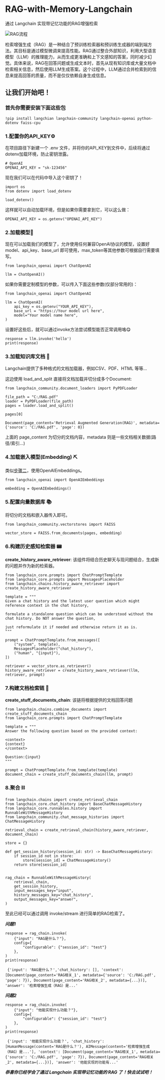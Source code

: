 # RAG-with-Memory-Langchain
通过 Langchain 实现带记忆功能的RAG增强检索  

![RAG流程](./img/RAG-Memory.png)  

检索增强生成（RAG）是一种结合了预训练检索器和预训练生成器的端到端方法。其目标是通过模型微调来提高性能。RAG通过整合外部知识，利用大型语言模型（LLM）的推理能力，从而生成更准确和上下文感知的答案，同时减少幻觉。具体来说，RAG在回答问题或生成文本时，首先从现有知识库或大量文档中检索相关信息，然后使用LLM生成答案。这个过程中，LLM通过合并检索到的信息来提高回答的质量，而不是仅仅依赖自身生成信息。

## 让我们开始吧！
### 首先你需要安装下面这些包
```{.python .input}
!pip install langchian langchain-community langchain-openai python-dotenv faiss-cpu
```


### 1.配置你的API_KEY⚙
在项目路径下新建一个  .env  文件，并将你的API_KEY到文件中，后续将通过dotenv加载环境，防止密钥泄露。
```{.python .input}
# OpenAI
OPENAI_API_KEY = "sk-123456"
```

现在我们可以在代码中导入这个密钥了！

```{.python .input}
import os
from dotenv import load_dotenv

load_dotenv()
```
这样就可以自动加载环境，但是如果你需要拿到它，可以这么做：
```{.python .input}
OPENAI_API_KEY = os.getenv("OPENAI_API_KEY")
```

### 2.加载模型🤖
现在可以加载我们的模型了，允许使用任何兼容OpenAI协议的模型，设置好 model、api_key、base_url 即可使用，max_token等其他参数可根据自行需要填写。  
```{.python .input}
from langchain_openai import ChatOpenAI

llm = ChatOpenAI()
```
如果你需要定制模型的参数，可以传入下面这些参数(仅部分常用的)：
```{.python .input}
from langchain_openai import ChatOpenAI

llm = ChatOpenAI(
    api_key = os.getenv("YOUR_API_KEY"),
    base_url = "https://Your model url here",
    model="Your model name here",
)
```
设置好这些后，就可以通过invoke方法尝试模型能否正常调用咯😋
```{.python .input}
response = llm.invoke('hello')
print(response)
```

### 3.加载知识库文档 📃
Langchain提供了多种格式的文档加载器，例如CSV、PDF、HTML 等等...

这边使用 load_and_split 直接将文档加载并切分成多个Document:
```{.python .input}
from langchain_community.document_loaders import PyPDFLoader

file_path = "C:/RAG.pdf"
loader = PyPDFLoader(file_path)
pages = loader.load_and_split()

pages[0]
```
`Document(page_content='Retrieval Augmented Generation(RAG)', metadata={'source': 'C:/RAG.pdf', 'page': 0})
`

上面的  page_content 为切分的文档内容，metadata 则是一些文档相关数据(路径/索引...)

### 4.加载嵌入模型(Embedding) ⛏
类似[步骤二](https://github.com/wwfra/RAG-Langchain#2%E5%8A%A0%E8%BD%BD%E6%A8%A1%E5%9E%8B)，使用OpenAIEmbeddings。
```{.python .input}
from langchain_openai import OpenAIEmbeddings

embedding = OpenAIEmbeddings()
```

### 5.配置向量数据库 📚
将切分的文档和嵌入器传入即可。
```{.python .input}
from langchain_community.vectorstores import FAISS

vector_store = FAISS.from_documents(pages, embedding)
```
### 6.构建历史感知检索器 📟
**create_history_aware_retriever**: 该组件将结合历史聊天与现问题结合，生成新的问题并作为新的检索器。
```{.python .input}
from langchain_core.prompts import ChatPromptTemplate
from langchain_core.prompts import MessagesPlaceholder
from langchain.chains.history_aware_retriever import create_history_aware_retriever

template = """
Given a chat history and the latest user question which might reference context in the chat history,

formulate a standalone question which can be understood without the chat history. Do NOT answer the question,

just reformulate it if needed and otherwise return it as is.
"""

prompt = ChatPromptTemplate.from_messages([
    ("system", template),
    MessagesPlaceholder("chat_history"),
    ("human", "{input}"),
])

retriever = vector_store.as_retriever()
history_aware_retriever = create_history_aware_retriever(llm, retriever, prompt)
```
### 7.构建文档检索链 🔗
**create_stuff_documents_chain**: 该链将根据提供的文档回答问题  
```{.python .input}
from langchain.chains.combine_documents import create_stuff_documents_chain
from langchain_core.prompts import ChatPromptTemplate

template = """
Answer the following question based on the provided context:

<context>
{context}
</context>

Question:{input}
"""

prompt = ChatPromptTemplate.from_template(template)
document_chain = create_stuff_documents_chain(llm, prompt)
```
### 8.聚合 ⛓
```{.python .input}
from langchain.chains import create_retrieval_chain
from langchain_core.chat_history import BaseChatMessageHistory
from langchain_core.runnables.history import RunnableWithMessageHistory
from langchain_community.chat_message_histories import ChatMessageHistory

retrieval_chain = create_retrieval_chain(history_aware_retriever, document_chain)

store = {}

def get_session_history(session_id: str) -> BaseChatMessageHistory:
    if session_id not in store:
        store[session_id] = ChatMessageHistory()
    return store[session_id]


rag_chain = RunnableWithMessageHistory(
    retrieval_chain,
    get_session_history,
    input_messages_key="input",
    history_messages_key="chat_history",
    output_messages_key="answer",
)
```

至此已经可以通过调用 invoke/stream 进行简单的RAG检索了。

**_问题1_**
```{.python .input}
response = rag_chain.invoke(
    {"input": "RAG是什么？"},
    config={
        "configurable": {"session_id": "test"}
    },
)
print(response)
```
`
{'input': 'RAG是什么？','chat_history': [], 'context': [Document(page_content='RAG相关_1', metadata={'source': 'C:/RAG.pdf', 'page': 7}), Document(page_content='RAG相关_2', metadata={...})], 'answer': '检索增强生成（RAG）是...'`

**_问题2_**
```{.python .input}
response = rag_chain.invoke(
    {"input": "他能实现什么功能？"},
    config={
        "configurable": {"session_id": "test"}
    },
)
print(response)
```
`
{'input': '他能实现什么功能？', 'chat_history': [HumanMessage(content='RAG是什么？'),
  AIMessage(content='检索增强生成（RAG）是...'], 'context': [Document(page_content='RAG相关_1', metadata={'source': 'C:/RAG.pdf', 'page': 7}), Document(page_content='RAG相关_2', metadata={...})], 'answer': '他能实现的功能有...'`


_**恭喜你已经学会了通过 Langchain 实现带记忆功能的 RAG 了！快去试试吧！**_